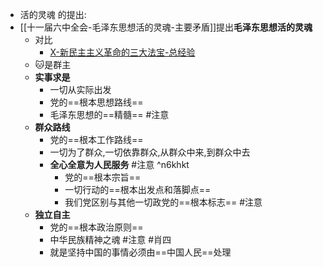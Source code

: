 - 活的灵魂 的提出:
- [[十一届六中全会-毛泽东思想活的灵魂-主要矛盾]]提出**毛泽东思想活的灵魂** 
	- 对比
		- [X-新民主主义革命的三大法宝-总经验](X-新民主主义革命的三大法宝-总经验.md)
	- 🐱是群主
	- **实事求是**
		- 一切从实际出发
		- 党的==根本思想路线==
		- 毛泽东思想的==精髓== #注意
	- **群众路线**
		- 党的==根本工作路线==
		- 一切为了群众,一切依靠群众,从群众中来,到群众中去
		- **全心全意为人民服务** #注意 ^n6khkt
			- 党的==根本宗旨==
			- 一切行动的==根本出发点和落脚点==
			- 我们党区别与其他一切政党的==根本标志== #注意
	- **独立自主**
		- 党的==根本政治原则==
		- 中华民族精神之魂 #注意  #肖四 
		- 就是坚持中国的事情必须由==中国人民==处理